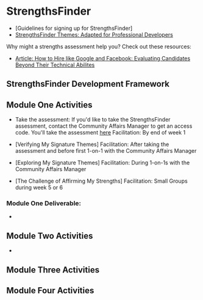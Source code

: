 # StrengthsFinder

* [Guidelines for signing up for StrengthsFinder]
* [StrengthsFinder Themes: Adapted for Professional Developers](https://docs.google.com/document/d/1D4AE3y8yVXx5PI7wtPcbdTEz-IbXl6CJm_EZAwkTHew/edit?usp=sharing)

Why might a strengths assessment help you? Check out these resources:
* [Article: How to Hire like Google and Facebook: Evaluating Candidates Beyond Their Technical Abilites](http://www.forbes.com/sites/ashoka/2014/04/15/how-to-hire-like-google-and-facebook-evaluating-candidates-beyond-their-technical-ability/#d8f2a234f156)

## StrengthsFinder Development Framework


## Module One Activities

* Take the assessment: If you'd like to take the StrengthsFinder assessment, contact the Community Affairs Manager to get an access code. You'll take the assessment [here](http://www.strengthsquest.com/home.aspx)
   Facilitation: By end of week 1

* [Verifying My Signature Themes]
   Facilitation: After taking the assessment and before first 1-on-1 with the Community Affairs Manager

* [Exploring My Signature Themes]
   Facilitation: During 1-on-1s with the Community Affairs Manager

* [The Challenge of Affirming My Strengths]
   Facilitation: Small Groups during week 5 or 6

### Module One Deliverable:

* 

## Module Two Activities

* 

## Module Three Activities

## Module Four Activities
